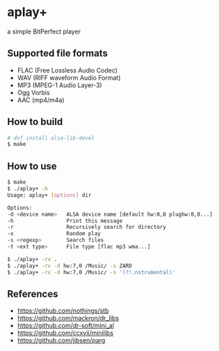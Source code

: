 # aplay+

a simple BitPerfect player

## Supported file formats

- FLAC (Free Lossless Audio Codec)
- WAV (RIFF waveform Audio Format)
- MP3 (MPEG-1 Audio Layer-3)
- Ogg Vorbis
- AAC (mp4/m4a)

## How to build

```bash
# dnf install alsa-lib-devel
$ make

```

## How to use

```bash
$ make
$ ./aplay+ -h
Usage: aplay+ [options] dir

Options:
-d <device name>   ALSA device name [default hw:0,0 plughw:0,0...]
-h                 Print this message
-r                 Recursively search for directory
-x                 Random play
-s <regexp>        Search files
-t <ext type>      File type [flac mp3 wma...]

$ ./aplay+ -rx .
$ ./aplay+ -rx -d hw:7,0 /Music/ -s ZARD
$ ./aplay+ -rx -d hw:7,0 /Music/ -s '(?!.nstrumental)'
```

## References

- https://github.com/nothings/stb
- https://github.com/mackron/dr_libs
- https://github.com/dr-soft/mini_al
- https://github.com/ccxvii/minilibs
- https://github.com/jibsen/parg

